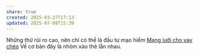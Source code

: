 ```yaml
---
share: true
created: 2025-03-27T17:13
updated: 2025-07-08T15:39
---
```

Những thứ rủi ro cao, nên chỉ có thể là đầu tư mạo hiểm
[Mạng lưới cho vay chéo](../M%E1%BA%A1ng%20l%C6%B0%E1%BB%9Bi%20cho%20vay%20ch%C3%A9o.md)
Về cơ bản đây là nhóm xào thẻ lẫn nhau.